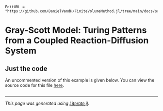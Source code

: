 ```@meta
EditURL = "https://github.com/DanielVandH/FiniteVolumeMethod.jl/tree/main/docs/src/literate_tutorials/gray_scott_model_turing_patterns_from_a_coupled_reaction_diffusion_system.jl"
```

# Gray-Scott Model: Turing Patterns from a Coupled Reaction-Diffusion System
## Just the code
An uncommented version of this example is given below.
You can view the source code for this file [here](https://github.com/DanielVandH/FiniteVolumeMethod.jl/tree/new-docs/docs/src/literate_tutorials/gray_scott_model_turing_patterns_from_a_coupled_reaction_diffusion_system.jl).

```julia

```

---

*This page was generated using [Literate.jl](https://github.com/fredrikekre/Literate.jl).*

